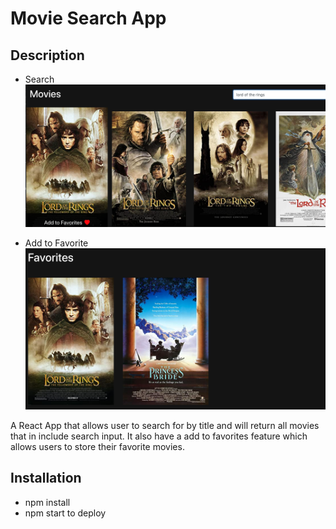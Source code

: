 # Movie Search App



## Description

- Search
![](./movieList.png)


- Add to Favorite
![](./favorite.png)


A React App that allows user to search for by title and will return all movies that in include search input. It also have a add to favorites feature which allows users to store their favorite movies.


## Installation

* npm install
* npm start to deploy